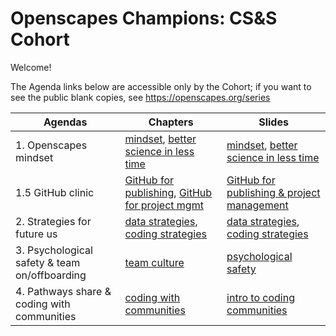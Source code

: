 # Openscapes Champions: CS&S Cohort

Welcome!

The Agenda links below are accessible only by the Cohort; if you want to see the public blank copies, see <https://openscapes.org/series>

Agendas          | Chapters |      Slides
------------------|----------------------|---------------------------
| 1. Openscapes mindset | [mindset](#mindset), [better science in less time](#bsilt) |  [mindset](https://docs.google.com/presentation/d/1giEW0EIYVnxneGpOBSJnEqg-1CVBUGrbH8Z5gawdeBc/edit?usp=sharing), [better science in less time](https://docs.google.com/presentation/d/1GmuTa1sUO_boH-2TonC875pD5xvXaIMHRKIoO3vUrdY/edit#slide=id.p)
| 1.5 GitHub clinic |  [GitHub for publishing](#github-pub),  [GitHub for project mgmt](#github-issues) | [GitHub for publishing & project management](https://docs.google.com/presentation/d/1PzGAbEpNhT6CDPe1DCHf5-eVAjy-2R2D3VMHz7dY774/edit?usp=sharing)
| 2. Strategies for future us | [data strategies](#data-strategies), [coding strategies](#coding-strategies) | [data strategies](https://docs.google.com/presentation/d/1rv-JfJeuYhogxV6Dpn_hNDm09nfKnOMtmZpgcciI_98/edit?usp=sharing), [coding strategies](https://docs.google.com/presentation/d/1nTLJ782dpZqp3MEhQU9zNaFInrTaFUVQbj9OqsmxUYo/edit?usp=sharing) 
| 3. Psychological safety & team on/offboarding | [team culture](/team-culture) | [psychological safety](https://docs.google.com/presentation/d/1TwCyf9xicLWBfPhW9HnYQH3-mHycEyVKTm38zSg4D3Q/edit?usp=sharing)
| 4. Pathways share & coding with communities | [coding with communities](#communities)  | [intro to coding communities](https://docs.google.com/presentation/d/17HSNmBYvPw-7Prioys7WIhL9QGVb3s3bJCLaAJVaChc/edit?usp=sharing) 

